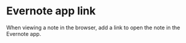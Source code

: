 # Evernote app link

When viewing a note in the browser, add a link to open the note in the Evernote app.

